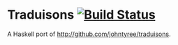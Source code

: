 Traduisons [![Build Status](https://travis-ci.org/johntyree/traduisons-hs.svg?branch=master)](https://travis-ci.org/johntyree/traduisons-hs)
===

A Haskell port of http://github.com/johntyree/traduisons.
